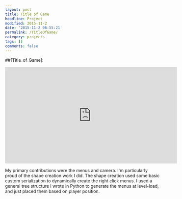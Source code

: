 ```yaml
---
layout: post
title: Title of Game
headline: Project
modified: 2015-11-2
date: '2015-11-2 06:55:21'
permalink: /TitleOfGame/
category: projects
tags: []
comments: false
---
```


##[Title_of\_Game]:

<iframe width="560" height="315" src="https://www.youtube.com/embed/w-jULUaIg7c?controls=0" frameborder="0" allowfullscreen></iframe>

My primary contributions were the menus and camera. I'm particularly proud of the shape creation work I did. The shape creation used some basic custom serialization to dynamically create the right click menus. I used a general tree structure I wrote in Python to generate the menus at level-load, and just placed them based on player position.